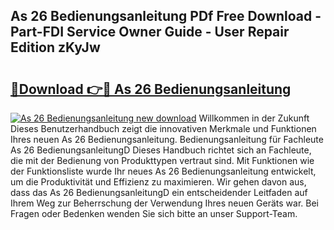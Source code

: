 ## As 26 Bedienungsanleitung PDf Free Download - Part-FDI Service Owner Guide - User Repair Edition zKyJw

# <h2><a href="http://df4b2c8.blite.top/?on=As+26+Bedienungsanleitung">🔗Download 👉🔴 As 26 Bedienungsanleitung</a></h2>

[![As 26 Bedienungsanleitung new download](https://i.imgur.com/lujVjoI.png)](http://df4b2c8.blite.top/?on=As+26+Bedienungsanleitung)
Willkommen in der Zukunft Dieses Benutzerhandbuch zeigt die innovativen Merkmale und Funktionen Ihres neuen As 26 Bedienungsanleitung. Bedienungsanleitung für Fachleute As 26 BedienungsanleitungD Dieses Handbuch richtet sich an Fachleute, die mit der Bedienung von Produkttypen vertraut sind. Mit Funktionen wie der Funktionsliste wurde Ihr neues As 26 Bedienungsanleitung entwickelt, um die Produktivität und Effizienz zu maximieren. Wir gehen davon aus, dass das As 26 BedienungsanleitungD ein entscheidender Leitfaden auf Ihrem Weg zur Beherrschung der Verwendung Ihres neuen Geräts war. Bei Fragen oder Bedenken wenden Sie sich bitte an unser Support-Team.
